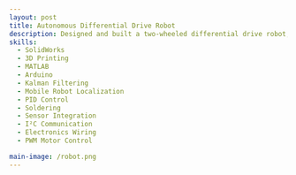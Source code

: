 ```yaml
---
layout: post
title: Autonomous Differential Drive Robot
description: Designed and built a two-wheeled differential drive robot, integrating 3D-printed and sourced components with sensors and electronics. Developed Arduino firmware for motor control and sensor reading, and implemented MATLAB models with PID control and Kalman filtering for accurate localization.
skills: 
  - SolidWorks
  - 3D Printing
  - MATLAB
  - Arduino
  - Kalman Filtering
  - Mobile Robot Localization
  - PID Control
  - Soldering
  - Sensor Integration
  - I²C Communication
  - Electronics Wiring
  - PWM Motor Control

main-image: /robot.png
---
```

